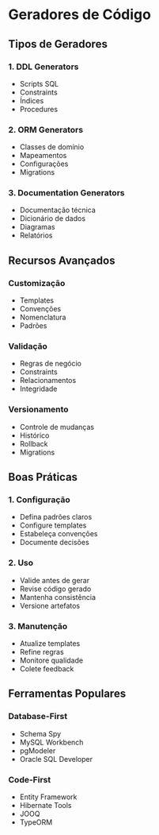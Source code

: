 # Geradores de Código

## Tipos de Geradores

### 1. DDL Generators
- Scripts SQL
- Constraints
- Índices
- Procedures

### 2. ORM Generators
- Classes de domínio
- Mapeamentos
- Configurações
- Migrations

### 3. Documentation Generators
- Documentação técnica
- Dicionário de dados
- Diagramas
- Relatórios

## Recursos Avançados

### Customização
- Templates
- Convenções
- Nomenclatura
- Padrões

### Validação
- Regras de negócio
- Constraints
- Relacionamentos
- Integridade

### Versionamento
- Controle de mudanças
- Histórico
- Rollback
- Migrations

## Boas Práticas

### 1. Configuração
- Defina padrões claros
- Configure templates
- Estabeleça convenções
- Documente decisões

### 2. Uso
- Valide antes de gerar
- Revise código gerado
- Mantenha consistência
- Versione artefatos

### 3. Manutenção
- Atualize templates
- Refine regras
- Monitore qualidade
- Colete feedback

## Ferramentas Populares

### Database-First
- Schema Spy
- MySQL Workbench
- pgModeler
- Oracle SQL Developer

### Code-First
- Entity Framework
- Hibernate Tools
- JOOQ
- TypeORM